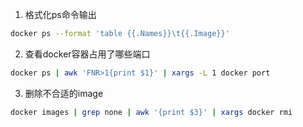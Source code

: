 1. 格式化ps命令输出
```sh
docker ps --format 'table {{.Names}}\t{{.Image}}'
```
2. 查看docker容器占用了哪些端口
```sh
docker ps | awk 'FNR>1{print $1}' | xargs -L 1 docker port
```
3. 删除不合适的image
```sh
docker images | grep none | awk '{print $3}' | xargs docker rmi
```